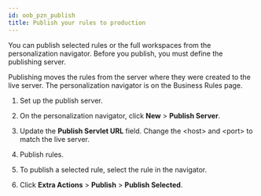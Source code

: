 ```yaml
---
id: oob_pzn_publish
title: Publish your rules to production
---
```





You can publish selected rules or the full workspaces from the personalization navigator. Before you publish, you must define the publishing server.

Publishing moves the rules from the server where they were created to the live server. The personalization navigator is on the Business Rules page.

1.  Set up the publish server.
2.  On the personalization navigator, click **New** \> **Publish Server**.

3.  Update the **Publish Servlet URL** field. Change the <host\> and <port\> to match the live server.

4.  Publish rules.
5.  To publish a selected rule, select the rule in the navigator.

6.  Click **Extra Actions** \> **Publish** \> **Publish Selected**.



